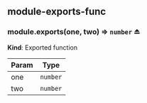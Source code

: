<a name="module_module-exports-func"></a>
## module-exports-func


<a name="exp_module_module-exports-func--module.exports"></a>
### module.exports(one, two) ⇒ `number` ⏏
**Kind**: Exported function  

| Param | Type     |
| ----- | -------- |
| one   | `number` |
| two   | `number` |


